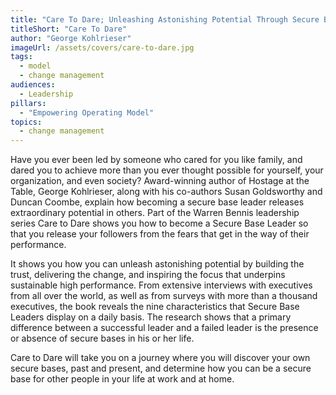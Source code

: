 ```yaml
---
title: "Care To Dare; Unleashing Astonishing Potential Through Secure Base Leadership" 
titleShort: "Care To Dare"
author: "George Kohlrieser"
imageUrl: /assets/covers/care-to-dare.jpg
tags:
  - model
  - change management
audiences: 
  - Leadership
pillars:
  - "Empowering Operating Model"
topics:
  - change management
---
```


Have you ever been led by someone who cared for you like family, and dared you to achieve more than you ever thought possible for yourself, your organization, and even society? Award-winning author of Hostage at the Table, George Kohlrieser, along with his co-authors Susan Goldsworthy and Duncan Coombe, explain how becoming a secure base leader releases extraordinary potential in others. Part of the Warren Bennis leadership series Care to Dare shows you how to become a Secure Base Leader so that you release your followers from the fears that get in the way of their performance. 

It shows you how you can unleash astonishing potential by building the trust, delivering the change, and inspiring the focus that underpins sustainable high performance. From extensive interviews with executives from all over the world, as well as from surveys with more than a thousand executives, the book reveals the nine characteristics that Secure Base Leaders display on a daily basis. The research shows that a primary difference between a successful leader and a failed leader is the presence or absence of secure bases in his or her life. 

Care to Dare will take you on a journey where you will discover your own secure bases, past and present, and determine how you can be a secure base for other people in your life at work and at home.